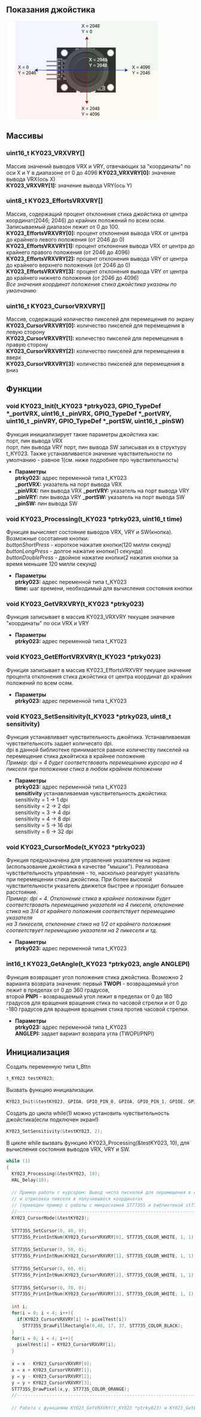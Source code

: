 ## Показания джойстика  
<img src="https://github.com/SuperBaumanets/PeripheryMC/blob/main/KY-023/ky023.png?raw=true" />

## Массивы
### uint16_t KY023_VRXVRY[]  
Массив значений выводов VRX и VRY, отвечающих за "координаты" по оси X и Y в диапазоне от 0 до 4096
**KY023_VRXVRY[0]:** значение вывода VRX(ось X)  
**KY023_VRXVRY[1]:** значение вывода VRY(ось Y)  

### uint8_t KY023_EffortsVRXVRY[]  
Массив, содержащий процент отклонения стика джойстика от центра координат(2046; 2046) до крайних положений по всем осям. Записываемый диапазон лежит от 0 до 100.  
**KY023_EffortsVRXVRY[0]:** процент отклонения вывода VRX от центра до крайнего левого положения (от 2046 до 0)  
**KY023_EffortsVRXVRY[1]:** процент отклонения вывода VRX от центра до крайнего правого положения (от 2046 до 4096)  
**KY023_EffortsVRXVRY[2]:** процент отклонения вывода VRY от центра до крайнего верхнего положения (от 2046 до 0)  
**KY023_EffortsVRXVRY[3]:** процент отклонения вывода VRY от центра до крайнего нижнего положения (от 2046 до 4096)  
*Все значения координат положения стика джойстика указаны по умолчанию*

### uint16_t KY023_CursorVRXVRY[]  
Массив, содержащий количество пикселей для перемещения по экрану  
**KY023_CursorVRXVRY[0]:** количество пикселей для перемещения в левую сторону  
**KY023_CursorVRXVRY[1]:** количество пикселей для перемещения в правую сторону  
**KY023_CursorVRXVRY[2]:** количество пикселей для перемещения в вверх  
**KY023_CursorVRXVRY[3]:** количество пикселей для перемещения в вниз  

## Функции
### void KY023_Init(t_KY023 *ptrky023, GPIO_TypeDef *_portVRX, uint16_t _pinVRX, GPIO_TypeDef *_portVRY,  uint16_t _pinVRY, GPIO_TypeDef *_portSW,  uint16_t _pinSW)
Функция инициализирует такие параметры джойстика как:  
порт, пин вывода VRX  
порт, пин вывода VRY
порт, пин вывода SW
записывая их в структуру t_KY023.
Также устанавливается значение чувствительности по умолчанию - равное 1(см. ниже подробнее про чувствительность)  
- **Параметры**  
**ptrky023:** адрес переменной типа t_KY023   
**_portVRX:** указатель на порт вывода VRX  
**_pinVRX:** пин вывода VRX
**_portVRY:** указатель на порт вывода VRY  
**_pinVRY:** пин вывода VRY
**_portSW:** указатель на порт вывода SW
**_pinSW:** пин вывода SW

### void KY023_Processing(t_KY023 *ptrky023, uint16_t time)  
Функция вычисляет состояние выводов VRX, VRY и SW(кнопкa). Возможные сосотаяния кнопки:  
*buttonShortPress* - короткое нажатие кнопки(120 милли секунд)  
*buttonLongPress* - долгое нажатие кнопки(1 секунда)  
*buttonDoublePress* - двойное нажатие кнопки(2 нажатия кнопки за время меньшее 120 милли секунд)
- **Параметры**  
**ptrky023:** адрес переменной типа t_KY023   
**time:** шаг времени, необходимый для вычисления состояния кнопки 

### void KY023_GetVRXVRY(t_KY023 *ptrky023) 
Функция записывает в массив KY023_VRXVRY текущее значение "координаты" по оси VRX и VRY  
- **Параметры**  
**ptrky023:** адрес переменной типа t_KY023   

### void KY023_GetEffortVRXVRY(t_KY023 *ptrky023)
Функция записывает в массив KY023_EffortsVRXVRY текущее значение процента отклонения стика джойстика от центра координат до крайних положений по всем осям.  
- **Параметры**  
**ptrky023:** адрес переменной типа t_KY023   

### void KY023_SetSensitivity(t_KY023 *ptrky023, uint8_t sensitivity)
Функция устанавливает чувствительность джойтика. Устанавливаемая чувствительнсоть задает количесвто dpi.  
dpi в данной библиотеке принимается равное количеству пикселей на перемещение стика джойтиска в крайнее положение  
*Пример: dpi = 4 будет соответствовать перемещению курсора на 4 пикселя при положении стика в любом крайнем положении*  
- **Параметры**  
**ptrky023:** адрес переменной типа t_KY023  
**sensitivity** устанавливаемая чувствительность джойстика:  
sensitivity = 1 -> 1 dpi  
sensitivity = 2 -> 2 dpi  
sensitivity = 3 -> 4 dpi  
sensitivity = 4 -> 8 dpi  
sensitivity = 5 -> 16 dpi  
sensitivity = 6 -> 32 dpi  

### void KY023_CursorMode(t_KY023 *ptrky023)
Функция предназначена для управления указателем на экране (использование джойстика в качестве "мышки"). Реализована чувствительность управления - то, насколько реагирует указатель  
при перемещении стика джойстика. При более высокой чувствительности указатель движется быстрее и проходит большее расстояние.  
*Пример: dpi = 4. Отклонение стика в крайнее положении будет соответствовать перемещению указателя на 4 пикселя, отклонение стика на 3/4 от крайнего положения соответствует перемещеию указателя  
на 3 пикеселя, отклонение стика на 1/2 от крайнего положения соответствует перемещеию указателя на 2 пикеселя и тд.*  
- **Параметры**  
**ptrky023:** адрес переменной типа t_KY023

### int16_t KY023_GetAngle(t_KY023 *ptrky023, angle ANGLEPI)
Функция возвращает угол положения стика джойстика. Возможно 2 варианта возврата значения: первый **TWOPI** - возвращаемый угол лежит в пределах от 0 до 360 градусов,  
второй **PNPI** - возвращаемый угол лежит в пределах от 0 до 180 градусов для вращения вращения стика по часовой стрелки и от 0 до -180 градусов для вращения вращения стика против часовой стрелки. 
- **Параметры**  
**ptrky023:** адрес переменной типа t_KY023  
**ANGLEPI:** задает вариант возврата угла (TWOPI/PNPI)

## Инициализация
Создать переменную типа t_Bttn
```C
t_KY023 testKY023;
```
Вызвать функцию инициализации.
```C
KY023_Init(&testKY023, GPIOA, GPIO_PIN_0, GPIOA, GPIO_PIN_1, GPIOE, GPIO_PIN_7);
```
Создать до цикла while(1) можно установить чувствительность джойстика(если подключен экран!)
```C
KY023_SetSensitivity(&testKY023, 2);
```
В цикле while вызвать функцию KY023_Processing(&testKY023, 10), для вычисления состояния выводов VRX, VRY и SW.
```C
while (1)
{
  KY023_Processing(&testKY023, 10);
  HAL_Delay(10);
  
  // Пример работы с курсором: Вывод числа пискелей для перемещения в сторону перемещения стика 
  // и отрисовка пикселя в получившихся координатах
  // (приведен пример с работы с микросхемой ST7735S и библиотекой st7735.h)
  //-----------------------------------------------------------------------------------------------
  KY023_CursorMode(&testKY023);
  
  ST7735S_SetCursor(0, 40, 0);
  ST7735S_PrintIntNum(KY023_CursorVRXVRY[0], ST7735_COLOR_WHITE, 1, 1);
  
  ST7735S_SetCursor(0, 50, 0);
  ST7735S_PrintIntNum(KY023_CursorVRXVRY[1], ST7735_COLOR_WHITE, 1, 1);
  
  ST7735S_SetCursor(0, 60, 0);
  ST7735S_PrintIntNum(KY023_CursorVRXVRY[2], ST7735_COLOR_WHITE, 1, 1);
  
  ST7735S_SetCursor(0, 70, 0);
  ST7735S_PrintIntNum(KY023_CursorVRXVRY[3], ST7735_COLOR_WHITE, 1, 1);
  
  int i;
  for(i = 0; i < 4; i++){
    if(KY023_CursorVRXVRY[i] != pixelYest[i])
      ST7735S_DrawFillRectangle(0,40, 17, 37, ST7735_COLOR_BLACK);
  }
  for(i = 0; i < 4; i++){
    pixelYest[i] = KY023_CursorVRXVRY[i];
  }
  
  x = x - KY023_CursorVRXVRY[0];
  x = x + KY023_CursorVRXVRY[1];
  y = y - KY023_CursorVRXVRY[2];
  y = y + KY023_CursorVRXVRY[3];
  ST7735S_DrawPixel(x,y, ST7735_COLOR_ORANGE);
  //-----------------------------------------------------------------------------------------------
  
  // Работа с функциями KY023_GetVRXVRY(t_KY023 *ptrky023) и KY023_GetEffortVRXVRY(t_KY023 *ptrky023) аналогична
```
